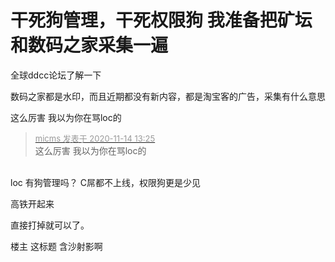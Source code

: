 # 干死狗管理，干死权限狗 我准备把矿坛和数码之家采集一遍


全球ddcc论坛了解一下

数码之家都是水印，而且近期都没有新内容，都是淘宝客的广告，采集有什么意思

这么厉害 我以为你在骂loc的<img id="aimg_X2Vpp" onclick="zoom(this, this.src, 0, 0, 0)" class="zoom" src="https://cdn.jsdelivr.net/gh/hishis/forum-master/public/images/patch.gif" onmouseover="img_onmouseoverfunc(this)" onload="thumbImg(this)" border="0" alt="" />

<div class="quote"><blockquote><font size="2"><a href="https://www.hostloc.com/forum.php?mod=redirect&amp;goto=findpost&amp;pid=9452894&amp;ptid=766545" target="_blank"><font color="#999999">micms 发表于 2020-11-14 13:25</font></a></font><br />
这么厉害 我以为你在骂loc的</blockquote></div><br />
loc 有狗管理吗？ C屌都不上线，权限狗更是少见

高铁开起来

直接打掉就可以了。

楼主 这标题 含沙射影啊 <img src="static/image/smiley/yct/011.gif" smilieid="33" border="0" alt="" /> 
